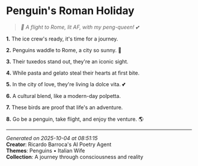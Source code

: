 # Penguin's Roman Holiday

> *🐧 A flight to Rome, lit AF, with my peng-queen! 💕*

**1.** The ice crew's ready, it's time for a journey.


**2.** Penguins waddle to Rome, a city so sunny. 🌅


**3.** Their tuxedos stand out, they're an iconic sight.


**4.** While pasta and gelato steal their hearts at first bite.


**5.** In the city of love, they're living la dolce vita. 💕


**6.** A cultural blend, like a modern-day polpetta.


**7.** These birds are proof that life's an adventure.


**8.** Go be a penguin, take flight, and enjoy the venture. 🌎



---

*Generated on 2025-10-04 at 08:51:15*  
**Creator**: Ricardo Barroca's AI Poetry Agent  
**Themes**: Penguins • Italian Wife  
**Collection**: A journey through consciousness and reality